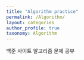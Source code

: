 ```yaml
---
title: "Algorithm practice"
permalink: /Algorithm/
layout: categories
author_profile: true
taxonomy: Algorithm
---
```


백준 사이트 알고리즘 문제 공부
